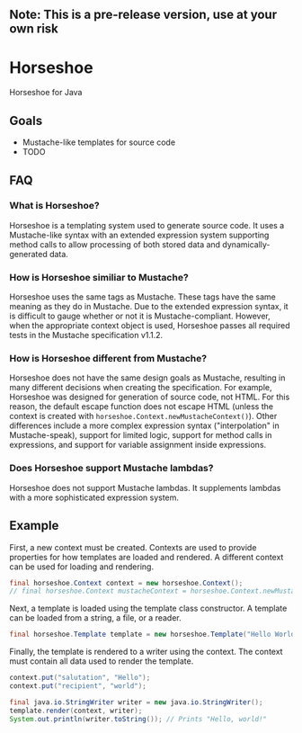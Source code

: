 ## Note: This is a pre-release version, use at your own risk

# Horseshoe
Horseshoe for Java

## Goals
* Mustache-like templates for source code
* TODO

## FAQ
### What is Horseshoe?
Horseshoe is a templating system used to generate source code. It uses a Mustache-like syntax with an extended expression system supporting method calls to allow processing of both stored data and dynamically-generated data.

### How is Horseshoe similiar to Mustache?
Horseshoe uses the same tags as Mustache. These tags have the same meaning as they do in Mustache. Due to the extended expression syntax, it is difficult to gauge whether or not it is Mustache-compliant. However, when the appropriate context object is used, Horseshoe passes all required tests in the Mustache specification v1.1.2.

### How is Horseshoe different from Mustache?
Horseshoe does not have the same design goals as Mustache, resulting in many different decisions when creating the specification. For example, Horseshoe was designed for generation of source code, not HTML. For this reason, the default escape function does not escape HTML (unless the context is created with `horseshoe.Context.newMustacheContext()`). Other differences include a more complex expression syntax ("interpolation" in Mustache-speak), support for limited logic, support for method calls in expressions, and support for variable assignment inside expressions.

### Does Horseshoe support Mustache lambdas?
Horseshoe does not support Mustache lambdas. It supplements lambdas with a more sophisticated expression system.

## Example
First, a new context must be created. Contexts are used to provide properties for how templates are loaded and rendered. A different context can be used for loading and rendering.
```java
final horseshoe.Context context = new horseshoe.Context();
// final horseshoe.Context mustacheContext = horseshoe.Context.newMustacheContext();
```

Next, a template is loaded using the template class constructor. A template can be loaded from a string, a file, or a reader.
```java
final horseshoe.Template template = new horseshoe.Template("Hello World", "{{{salutation}}}, {{ recipient }}!", context);
```

Finally, the template is rendered to a writer using the context. The context must contain all data used to render the template.
```java
context.put("salutation", "Hello");
context.put("recipient", "world");

final java.io.StringWriter writer = new java.io.StringWriter();
template.render(context, writer);
System.out.println(writer.toString()); // Prints "Hello, world!"
```
